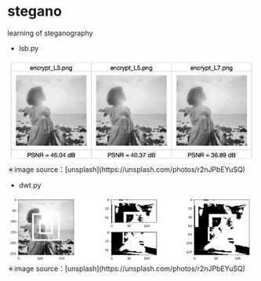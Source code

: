 # stegano
learning of steganography

- lsb.py
<img src="./image/lsb.png" width="600">
＊image source：[unsplash](https://unsplash.com/photos/r2nJPbEYuSQ)
<p>

- dwt.py
<img src="./image/dwt.png" width="600">
＊image source：[unsplash](https://unsplash.com/photos/r2nJPbEYuSQ)